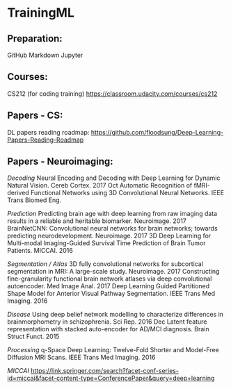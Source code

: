 # TrainingML

## Preparation:
GitHub
Markdown
Jupyter 

## Courses:
CS212 (for coding training) https://classroom.udacity.com/courses/cs212 


## Papers - CS:
DL papers reading roadmap: https://github.com/floodsung/Deep-Learning-Papers-Reading-Roadmap


## Papers - Neuroimaging:
   *Decoding*
   Neural Encoding and Decoding with Deep Learning for Dynamic Natural Vision. Cereb Cortex. 2017 Oct 
   Automatic Recognition of fMRI-derived Functional Networks using 3D Convolutional Neural Networks. IEEE Trans Biomed Eng.

   *Prediction*
   Predicting brain age with deep learning from raw imaging data results in a reliable and heritable biomarker. Neuroimage. 2017
   BrainNetCNN: Convolutional neural networks for brain networks; towards predicting neurodevelopment. Neuroimage. 2017 
   3D Deep Learning for Multi-modal Imaging-Guided Survival Time Prediction of Brain Tumor Patients.      MICCAI. 2016

   *Segmentation / Atlas*
   3D fully convolutional networks for subcortical segmentation in MRI: A large-scale study. Neuroimage. 2017
   Constructing fine-granularity functional brain network atlases via deep convolutional autoencoder.  Med Image Anal. 2017
   Deep Learning Guided Partitioned Shape Model for Anterior Visual Pathway Segmentation.  IEEE Trans Med Imaging. 2016 

   *Disease* 
   Using deep belief network modelling to characterize differences in brainmorphometry in schizophrenia. Sci Rep. 2016 Dec
   Latent feature representation with stacked auto-encoder for AD/MCI diagnosis. Brain Struct Funct. 2015          

   *Processing* 
   q-Space Deep Learning: Twelve-Fold Shorter and Model-Free Diffusion MRI Scans. IEEE Trans Med Imaging. 2016 

   *MICCAI* 
   https://link.springer.com/search?facet-conf-series-id=miccai&facet-content-type=ConferencePaper&query=deep+learning
 
 
 
 
 
 

